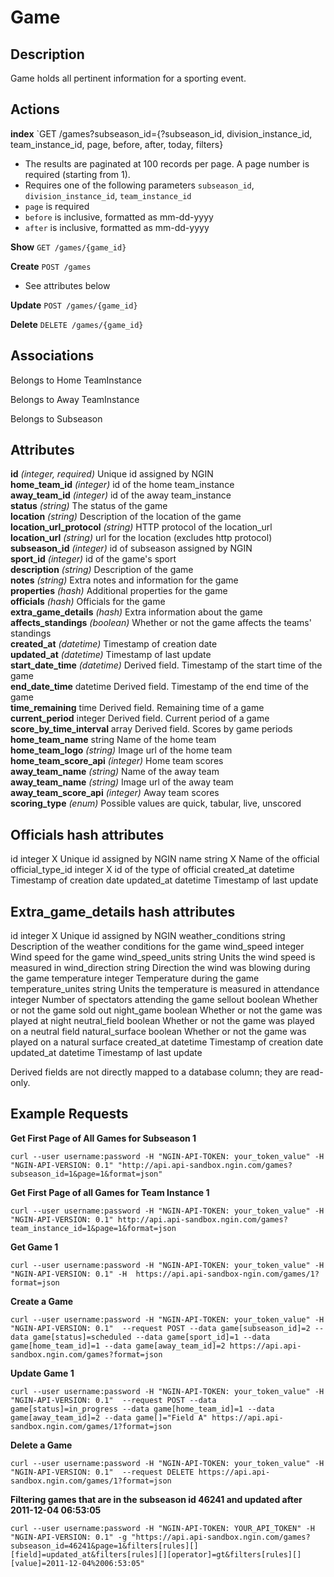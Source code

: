 Game
====

Description
-----------
Game holds all pertinent information for a sporting event.

Actions
-------
**index** `GET /games?subseason_id={?subseason_id, division_instance_id, team_instance_id, page, before, after, today, filters}
* The results are paginated at 100 records per page. A page number is required (starting from 1).
* Requires one of the following parameters `subseason_id`, `division_instance_id`, `team_instance_id`
* `page` is required
* `before` is inclusive, formatted as mm-dd-yyyy
* `after` is inclusive, formatted as mm-dd-yyyy

**Show** `GET /games/{game_id}`

**Create** `POST /games`
* See attributes below

**Update** `POST /games/{game_id}`

**Delete** `DELETE /games/{game_id}`

Associations
------------

Belongs to Home TeamInstance

Belongs to Away TeamInstance

Belongs to Subseason

Attributes
----------
**id** *(integer, required)* Unique id assigned by NGIN  
**home_team_id** *(integer)* id of the home team_instance  
**away_team_id** *(integer)* id of the away team_instance  
**status** *(string)* The status of the game  
**location** *(string)*	Description of the location of the game  
**location_url_protocol**	*(string)* HTTP protocol of the location_url  
**location_url**	*(string)* url for the location (excludes http protocol)  
**subseason_id**	*(integer)*	id of subseason assigned by NGIN  
**sport_id** *(integer)* id of the game's sport  
**description**	*(string)*	Description of the game  
**notes**	*(string)* Extra notes and information for the game  
**properties** *(hash)* Additional properties for the game  
**officials** *(hash)* Officials for the game  
**extra_game_details**	*(hash)* Extra information about the game  
**affects_standings**	*(boolean)* Whether or not the game affects the teams' standings  
**created_at**	*(datetime)* Timestamp of creation date  
**updated_at**	*(datetime)* Timestamp of last update  
**start_date_time**	*(datetime)* Derived field. Timestamp of the start time of the game  
**end_date_time**	datetime		Derived field. Timestamp of the end time of the game  
**time_remaining**	time		Derived field. Remaining time of a game  
**current_period**	integer		Derived field. Current period of a game  
**score_by_time_interval**	array		Derived field. Scores by game periods  
**home_team_name**	string		Name of the home team  
**home_team_logo**	*(string)*		Image url of the home team  
**home_team_score_api**	*(integer)*		Home team scores  
**away_team_name**	*(string)*		Name of the away team  
**away_team_name**	*(string)*		Image url of the away team  
**away_team_score_api**	*(integer)*		Away team scores  
**scoring_type**	*(enum)*		Possible values are quick, tabular, live, unscored

Officials hash attributes
-------------------------
id	integer	X	Unique id assigned by NGIN
name	string	X	Name of the official
official_type_id	integer	X	id of the type of official
created_at	datetime		Timestamp of creation date
updated_at	datetime		Timestamp of last update

Extra_game_details hash attributes
----------------------------------
id	integer	X	Unique id assigned by NGIN
weather_conditions	string		Description of the weather conditions for the game
wind_speed	integer		Wind speed for the game
wind_speed_units	string		Units the wind speed is measured in
wind_direction	string		Direction the wind was blowing during the game
temperature	integer		Temperature during the game
temperature_unites	string		Units the temperature is measured in
attendance	integer		Number of spectators attending the game
sellout	boolean		Whether or not the game sold out
night_game	boolean		Whether or not the game was played at night
neutral_field	boolean		Whether or not the game was played on a neutral field
natural_surface	boolean		Whether or not the game was played on a natural surface
created_at	datetime		Timestamp of creation date
updated_at	datetime		Timestamp of last update

Derived fields are  not directly mapped to a database column; they are read-only.

Example Requests
---------------- 

**Get First Page of All Games for Subseason 1**

    curl --user username:password -H "NGIN-API-TOKEN: your_token_value" -H "NGIN-API-VERSION: 0.1" "http://api.api-sandbox.ngin.com/games?subseason_id=1&page=1&format=json"

**Get First Page of all Games for Team Instance 1**

    curl --user username:password -H "NGIN-API-TOKEN: your_token_value" -H "NGIN-API-VERSION: 0.1" http://api.api-sandbox.ngin.com/games?team_instance_id=1&page=1&format=json

**Get Game 1**

    curl --user username:password -H "NGIN-API-TOKEN: your_token_value" -H "NGIN-API-VERSION: 0.1" -H  https://api.api-sandbox-ngin.com/games/1?format=json

**Create a Game**

    curl --user username:password -H "NGIN-API-TOKEN: your_token_value" -H "NGIN-API-VERSION: 0.1"  --request POST --data game[subseason_id]=2 --data game[status]=scheduled --data game[sport_id]=1 --data game[home_team_id]=1 --data game[away_team_id]=2 https://api.api-sandbox.ngin.com/games?format=json

**Update Game 1**

    curl --user username:password -H "NGIN-API-TOKEN: your_token_value" -H "NGIN-API-VERSION: 0.1"  --request POST --data game[status]=in_progress --data game[home_team_id]=1 --data game[away_team_id]=2 --data game[]="Field A" https://api.api-sandbox.ngin.com/games/1?format=json

**Delete a Game**

    curl --user username:password -H "NGIN-API-TOKEN: your_token_value" -H "NGIN-API-VERSION: 0.1"  --request DELETE https://api.api-sandbox.ngin.com/games/1?format=json

**Filtering games that are in the subseason id 46241 and updated after 2011-12-04 06:53:05**

    curl --user username:password -H "NGIN-API-TOKEN: YOUR_API_TOKEN" -H "NGIN-API-VERSION: 0.1" -g "https://api.api-sandbox.ngin.com/games?subseason_id=46241&page=1&filters[rules][][field]=updated_at&filters[rules][][operator]=gt&filters[rules][][value]=2011-12-04%2006:53:05"
    